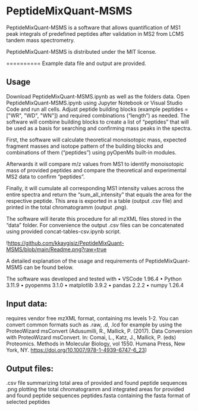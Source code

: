 # PeptideMixQuant-MSMS
PeptideMixQuant-MSMS is a software that allows quantification of MS1 peak integrals of predefined peptides after validation in MS2 from LCMS tandem mass spectrometry. 

PeptideMixQuant-MSMS is distributed under the MIT license.

========== Example data file and output are provided.

## Usage

Download PeptideMixQuant-MSMS.ipynb as well as the folders data. Open PeptideMixQuant-MSMS.ipynb using Jupyter Notebook or Visual Studio Code and run all cells. Adjust peptide building blocks (example peptides = ["WR", "WD", "WN"]) and required combinations (“length”) as needed. The software will combine building blocks to create a list of “peptides” that will be used as a basis for searching and confirming mass peaks in the spectra. 

First, the software will calculate theoretical monoisotopic mass, expected fragment masses and isotope pattern of the building blocks and combinations of them (“peptides”) using pyOpenMs built-in modules. 

Afterwards it will compare m/z values from MS1 to identify monoisotopic mass of provided peptides and compare the theoretical and experimental MS2 data to confirm “peptides”.

Finally, it will cumulate all corresponding MS1 intensity values across the entire spectra and return the “sum_all_intensity” that equals the area for the respective peptide. This area is exported in a table (output .csv file) and printed in the total chromatogramm (output .png).

The software will iterate this procedure for all mzXML files stored in the “data” folder.
For convenience the output .csv files can be concatenated using provided concat-tables-csv.ipynb script.

!https://github.com/kkaygisiz/PeptideMixQuant-MSMS/blob/main/Readme.png?raw=true

A detailed explanation of the usage and requirements of PeptideMixQuant-MSMS can be found below.

The software was developed and tested with
•	VSCode 1.96.4
•	Python 3.11.9
•	pyopenms 3.1.0
•	matplotlib 3.9.2
•	pandas 2.2.2
•	numpy 1.26.4

## Input data: 
requires vendor free mzXML format, containing ms levels 1-2. 
You can convert common formats such as .raw, .d, .lcd for example by using the ProteoWizard msConvert (Adusumilli, R., Mallick, P. (2017). Data Conversion with ProteoWizard msConvert. In: Comai, L., Katz, J., Mallick, P. (eds) Proteomics. Methods in Molecular Biology, vol 1550. Humana Press, New York, NY. https://doi.org/10.1007/978-1-4939-6747-6_23)

## Output files:
.csv file summarizing total area of provided and found peptide sequences
.png plotting the total chromatogramm and integrated areas for provided and found peptide sequences
peptides.fasta  containing the fasta format of selected peptides
